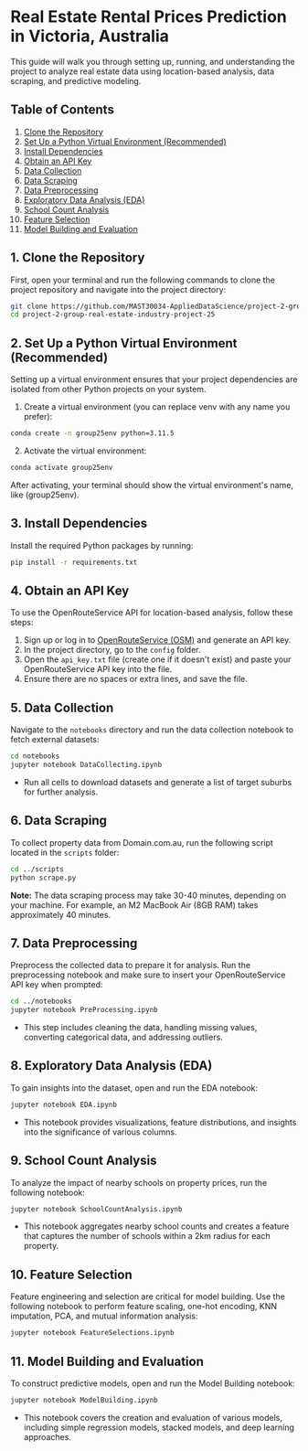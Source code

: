 # Real Estate Rental Prices Prediction in Victoria, Australia

This guide will walk you through setting up, running, and understanding the project to analyze real estate data using location-based analysis, data scraping, and predictive modeling.

## Table of Contents
1. [Clone the Repository](#1-clone-the-repository)
2. [Set Up a Python Virtual Environment (Recommended)](#2-set-up-a-python-virtual-environment-recommended)
3. [Install Dependencies](#3-install-dependencies)
4. [Obtain an API Key](#4-obtain-an-api-key)
5. [Data Collection](#5-data-collection)
6. [Data Scraping](#6-data-scraping)
7. [Data Preprocessing](#7-data-preprocessing)
8. [Exploratory Data Analysis (EDA)](#8-exploratory-data-analysis-eda)
9. [School Count Analysis](#9-school-count-analysis)
10. [Feature Selection](#10-feature-selection)
11. [Model Building and Evaluation](#11-model-building-and-evaluation)

## 1. Clone the Repository

First, open your terminal and run the following commands to clone the project repository and navigate into the project directory:

```bash
git clone https://github.com/MAST30034-AppliedDataScience/project-2-group-real-estate-industry-project-25.git
cd project-2-group-real-estate-industry-project-25
```

## 2. Set Up a Python Virtual Environment (Recommended)
Setting up a virtual environment ensures that your project dependencies are isolated from other Python projects on your system.

1. Create a virtual environment (you can replace venv with any name you prefer):
``` bash
conda create -n group25env python=3.11.5
```

2. Activate the virtual environment:

  ``` bash
  conda activate group25env
  ```


After activating, your terminal should show the virtual environment's name, like (group25env).


## 3. Install Dependencies

Install the required Python packages by running:

```bash
pip install -r requirements.txt
```

## 4. Obtain an API Key

To use the OpenRouteService API for location-based analysis, follow these steps:

1. Sign up or log in to [OpenRouteService (OSM)](https://openrouteservice.org/dev/#/login) and generate an API key.
2. In the project directory, go to the `config` folder.
3. Open the `api_key.txt` file (create one if it doesn't exist) and paste your OpenRouteService API key into the file.
4. Ensure there are no spaces or extra lines, and save the file.

## 5. Data Collection

Navigate to the `notebooks` directory and run the data collection notebook to fetch external datasets:

```bash
cd notebooks
jupyter notebook DataCollecting.ipynb
```

* Run all cells to download datasets and generate a list of target suburbs for further analysis.

## 6. Data Scraping

To collect property data from Domain.com.au, run the following script located in the `scripts` folder:

```bash
cd ../scripts
python scrape.py
```
**Note:** The data scraping process may take 30-40 minutes, depending on your machine. For example, an M2 MacBook Air (8GB RAM) takes approximately 40 minutes.


## 7. Data Preprocessing

Preprocess the collected data to prepare it for analysis. Run the preprocessing notebook and make sure to insert your OpenRouteService API key when prompted:

```bash
cd ../notebooks
jupyter notebook PreProcessing.ipynb
```
* This step includes cleaning the data, handling missing values, converting categorical data, and addressing outliers.

## 8. Exploratory Data Analysis (EDA)

To gain insights into the dataset, open and run the EDA notebook:

```bash
jupyter notebook EDA.ipynb
```

* This notebook provides visualizations, feature distributions, and insights into the significance of various columns.

## 9. School Count Analysis

To analyze the impact of nearby schools on property prices, run the following notebook:

```bash
jupyter notebook SchoolCountAnalysis.ipynb
```

* This notebook aggregates nearby school counts and creates a feature that captures the number of schools within a 2km radius for each property.

## 10. Feature Selection

Feature engineering and selection are critical for model building. Use the following notebook to perform feature scaling, one-hot encoding, KNN imputation, PCA, and mutual information analysis:

```bash
jupyter notebook FeatureSelections.ipynb
```

## 11. Model Building and Evaluation

To construct predictive models, open and run the Model Building notebook:

```bash
jupyter notebook ModelBuilding.ipynb
```

* This notebook covers the creation and evaluation of various models, including simple regression models, stacked models, and deep learning approaches.
